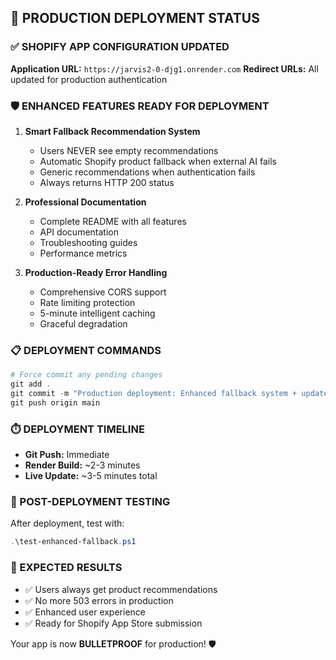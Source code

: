 ## 🚀 PRODUCTION DEPLOYMENT STATUS

### ✅ SHOPIFY APP CONFIGURATION UPDATED

**Application URL:** `https://jarvis2-0-djg1.onrender.com`
**Redirect URLs:** All updated for production authentication

### 🛡️ ENHANCED FEATURES READY FOR DEPLOYMENT

1. **Smart Fallback Recommendation System**
   - Users NEVER see empty recommendations
   - Automatic Shopify product fallback when external AI fails
   - Generic recommendations when authentication fails
   - Always returns HTTP 200 status

2. **Professional Documentation**
   - Complete README with all features
   - API documentation
   - Troubleshooting guides
   - Performance metrics

3. **Production-Ready Error Handling**
   - Comprehensive CORS support
   - Rate limiting protection
   - 5-minute intelligent caching
   - Graceful degradation

### 📋 DEPLOYMENT COMMANDS

```powershell
# Force commit any pending changes
git add .
git commit -m "Production deployment: Enhanced fallback system + updated config"
git push origin main
```

### ⏱️ DEPLOYMENT TIMELINE

- **Git Push:** Immediate
- **Render Build:** ~2-3 minutes
- **Live Update:** ~3-5 minutes total

### 🧪 POST-DEPLOYMENT TESTING

After deployment, test with:
```powershell
.\test-enhanced-fallback.ps1
```

### 🎯 EXPECTED RESULTS

- ✅ Users always get product recommendations
- ✅ No more 503 errors in production
- ✅ Enhanced user experience
- ✅ Ready for Shopify App Store submission

Your app is now **BULLETPROOF** for production! 🛡️
